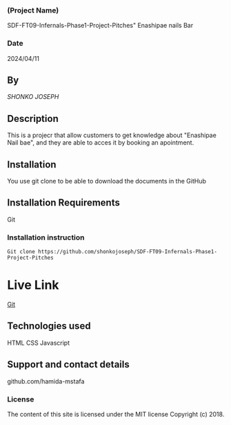 
 ### (Project Name) 
 SDF-FT09-Infernals-Phase1-Project-Pitches" 
 Enashipae nails Bar

 ### Date
 2024/04/11


 ## By 
 *SHONKO JOSEPH*

 ## Description
 This is a projecr that allow customers to get knowledge about "Enashipae Nail bae", and they are able to acces it by booking an apointment.

## Installation
You use git clone to be able to download the documents in the GitHub

## Installation Requirements
Git

### Installation instruction
```
Git clone https://github.com/shonkojoseph/SDF-FT09-Infernals-Phase1-Project-Pitches

```

# Live Link
[Git](https://github.com/shonkojoseph/SDF-FT09-Infernals-Phase1-Project-Pitches)

## Technologies used
HTML
CSS
Javascript

## Support and contact details
github.com/hamida-mstafa

### License
The content of this site is licensed under the MIT license
Copyright (c) 2018.




